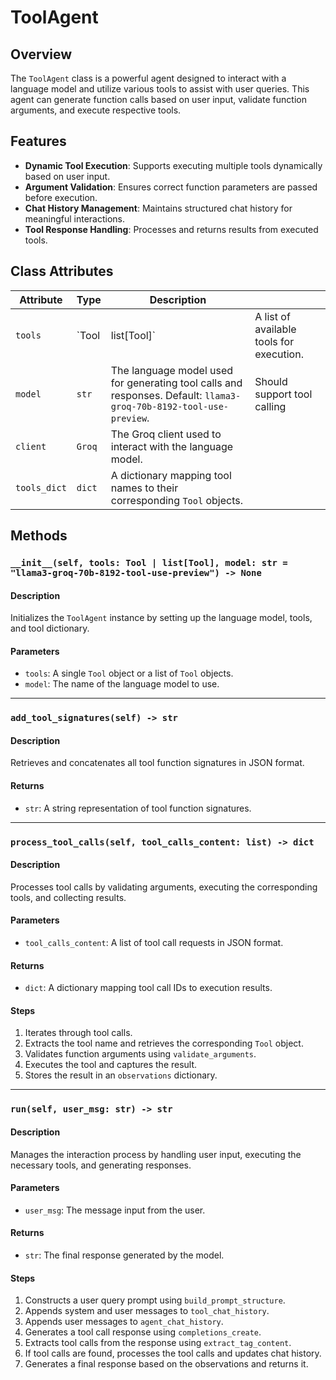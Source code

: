 # ToolAgent

## Overview

The `ToolAgent` class is a powerful agent designed to interact with a language model and utilize various tools to assist with user queries. This agent can generate function calls based on user input, validate function arguments, and execute respective tools.

## Features

- **Dynamic Tool Execution**: Supports executing multiple tools dynamically based on user input.
- **Argument Validation**: Ensures correct function parameters are passed before execution.
- **Chat History Management**: Maintains structured chat history for meaningful interactions.
- **Tool Response Handling**: Processes and returns results from executed tools.

## Class Attributes

| Attribute    | Type   | Description                                                                                                        |                                          |
| ------------ | ------ | ------------------------------------------------------------------------------------------------------------------ | ---------------------------------------- |
| `tools`      | \`Tool | list[Tool]\`                                                                                                       | A list of available tools for execution. |
| `model`      | `str`  | The language model used for generating tool calls and responses. Default: `llama3-groq-70b-8192-tool-use-preview`. | Should support tool calling              |
| `client`     | `Groq` | The Groq client used to interact with the language model.                                                          |                                          |
| `tools_dict` | `dict` | A dictionary mapping tool names to their corresponding `Tool` objects.                                             |                                          |

## Methods

### `__init__(self, tools: Tool | list[Tool], model: str = "llama3-groq-70b-8192-tool-use-preview") -> None`

#### Description

Initializes the `ToolAgent` instance by setting up the language model, tools, and tool dictionary.

#### Parameters

- `tools`: A single `Tool` object or a list of `Tool` objects.
- `model`: The name of the language model to use.

---

### `add_tool_signatures(self) -> str`

#### Description

Retrieves and concatenates all tool function signatures in JSON format.

#### Returns

- `str`: A string representation of tool function signatures.

---

### `process_tool_calls(self, tool_calls_content: list) -> dict`

#### Description

Processes tool calls by validating arguments, executing the corresponding tools, and collecting results.

#### Parameters

- `tool_calls_content`: A list of tool call requests in JSON format.

#### Returns

- `dict`: A dictionary mapping tool call IDs to execution results.

#### Steps

1. Iterates through tool calls.
2. Extracts the tool name and retrieves the corresponding `Tool` object.
3. Validates function arguments using `validate_arguments`.
4. Executes the tool and captures the result.
5. Stores the result in an `observations` dictionary.

---

### `run(self, user_msg: str) -> str`

#### Description

Manages the interaction process by handling user input, executing the necessary tools, and generating responses.

#### Parameters

- `user_msg`: The message input from the user.

#### Returns

- `str`: The final response generated by the model.

#### Steps

1. Constructs a user query prompt using `build_prompt_structure`.
2. Appends system and user messages to `tool_chat_history`.
3. Appends user messages to `agent_chat_history`.
4. Generates a tool call response using `completions_create`.
5. Extracts tool calls from the response using `extract_tag_content`.
6. If tool calls are found, processes the tool calls and updates chat history.
7. Generates a final response based on the observations and returns it.


